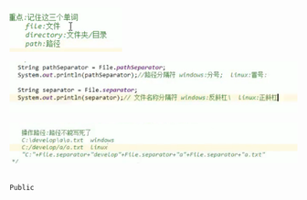 ![1599830882469](../../../img/1599830882469.png)

![1599831064978](../../../img/1599831064978.png)

![1599831145756](../../../img/1599831145756.png)



```java

Public 
```

